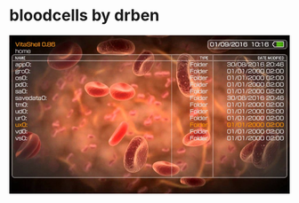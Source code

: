 # bloodcells by drben

![preview1.png](https://github.com/drben0/vitathemes/blob/master/preview1.jpg)

